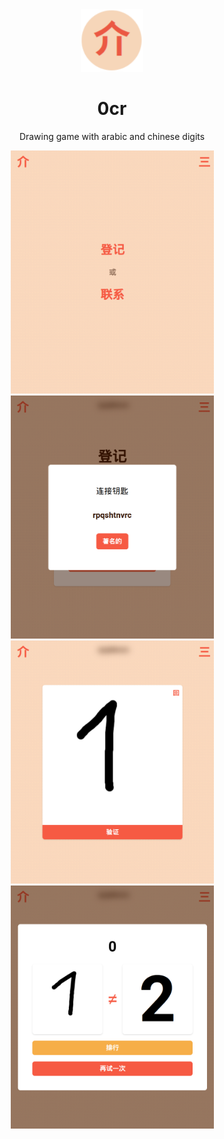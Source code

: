 <div align="center">
  <img
    src="https://github.com/etoome/0cr/blob/main/frontend/static/favicon.png"
    width="100px"
  />
</div>

<h1 align="center">
    0cr
</h1>

<p align="center">
    Drawing game with arabic and chinese digits
</p>

<div align="center">
  <img width="325" src="https://github.com/etoome/0cr/blob/main/screenshots/home.png">
  <img width="325" src="https://github.com/etoome/0cr/blob/main/screenshots/connexion_key.png">
</div>

<div align="center">
  <img width="325" src="https://github.com/etoome/0cr/blob/main/screenshots/draw.png">
  <img width="325" src="https://github.com/etoome/0cr/blob/main/screenshots/results.png">
</div>
